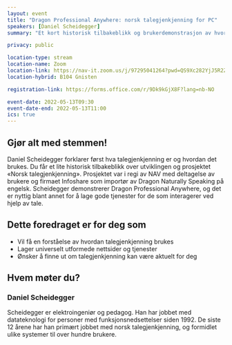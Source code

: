 ```yaml
---
layout: event
title: "Dragon Professional Anywhere: norsk talegjenkjenning for PC"
speakers: [Daniel Scheidegger]
summary: "Et kort historisk tilbakeblikk og brukerdemonstrasjon av hvordan talegjenkjenning fungerer for å styre PCen og diktere tekst."

privacy: public

location-type: stream
location-name: Zoom
location-link: https://nav-it.zoom.us/j/97295041264?pwd=QS9Xc282YjJ5R2ZGMUFUK3FjT1Z2QT09
location-hybrid: B104 Gnisten

registration-link: https://forms.office.com/r/9Dk9kGjX8F?lang=nb-NO

event-date: 2022-05-13T09:30
event-date-end: 2022-05-13T11:00
ics: true
---
```


## Gjør alt med stemmen!
Daniel Scheidegger forklarer først hva talegjenkjenning er og hvordan det brukes. Du får et lite historisk tilbakeblikk over utviklingen og prosjektet «Norsk talegjenkjenning». Prosjektet var i regi av NAV med deltagelse av brukere og  firmaet Infoshare som importør av Dragon Naturally Speaking på engelsk. Scheidegger demonstrerer Dragon Professional Anywhere, og det er nyttig blant annet for å lage gode tjenester for de som interagerer ved hjelp av tale.

## Dette foredraget er for deg som
- Vil få en forståelse av hvordan talegjenkjenning brukes
- Lager universelt utformede nettsider og tjenester
- Ønsker å finne ut om talegjenkjenning kan være aktuelt for deg

## Hvem møter du?

### Daniel Scheidegger
Scheidegger er elektroingeniør og pedagog. Han har jobbet med datateknologi for personer med funksjonsnedsettelser siden 1992. De siste 12 årene har han primært jobbet  med norsk talegjenkjenning, og formidlet ulike systemer til over hundre brukere.
